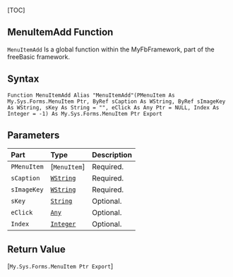 [TOC]
## MenuItemAdd Function

`MenuItemAdd` Is a global function within the MyFbFramework, part of the freeBasic framework.
## Syntax

```freeBasic
Function MenuItemAdd Alias "MenuItemAdd"(PMenuItem As My.Sys.Forms.MenuItem Ptr, ByRef sCaption As WString, ByRef sImageKey As WString, sKey As String = "", eClick As Any Ptr = NULL, Index As Integer = -1) As My.Sys.Forms.MenuItem Ptr Export
```

## Parameters

|Part|Type|Description|
| :------------ | :------------ | :------------ |
|`PMenuItem`|[`MenuItem`]|Required.|
|`sCaption`|[`WString`]("https://www.freebasic.net/wiki/KeyPgWString")|Required.|
|`sImageKey`|[`WString`]("https://www.freebasic.net/wiki/KeyPgWString")|Required.|
|`sKey`|[`String`]("https://www.freebasic.net/wiki/KeyPgString")|Optional.|
|`eClick`|[`Any`]("https://www.freebasic.net/wiki/KeyPgAny")|Optional.|
|`Index`|[`Integer`]("https://www.freebasic.net/wiki/KeyPgInteger")|Optional.|

## Return Value
[`My.Sys.Forms.MenuItem Ptr Export`]

